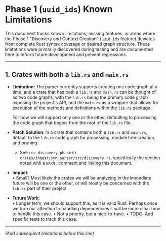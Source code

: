 # Phase 1 (`uuid_ids`) Known Limitations

This document tracks known limitations, missing features, or areas where the Phase 1 "Discovery and Context Creation" (`uuid_ids` feature) deviates from complete Rust syntax coverage or desired graph structure. These limitations were primarily discovered during testing and are documented here to inform future development and prevent regressions.

---

## 1. Crates with both a `lib.rs` and `main.rs`

*   **Limitation:** The parser currently supports creating one code graph at a time, and a crate that has both a `lib.rs` and `main.rs` can be thought of as two code graphs, with the `lib.rs` being the primary code graph exposing the project's API, and the `main.rs` as a wrapper that allows for execution of the methods and definitions within the `lib.rs` package.

    For now we will support only one or the other, defaulting to processing the code graph that begins from the root of the `lib.rs` file.

*   **Patch Solution**: In a crate that contains both a `lib.rs` and `main.rs`, default to the `lib.rs` code graph for processing, module tree creation, and pruning.
    * See `run_discovery_phase` in `crates/ingest/syn_parser/src/discovery.rs`, specifically the section noted with a `WARN:` comment and linking this document.

*   **Impact:**  
    • Small? Most likely the crates we will be analyzing in the immediate future will be one or the other, or will mostly be concerned with the `lib.rs` part of their project.

*   **Future Work:**  
    • Longer term, we should support this, as it is valid Rust. Perhaps once we turn our attention to handling dependencies it will be more clear how to handle this case.
    • Not a priority, but a nice-to-have.
    • TODO: Add specific tests to track this case.

---

*(Add subsequent limitations below this line)*
